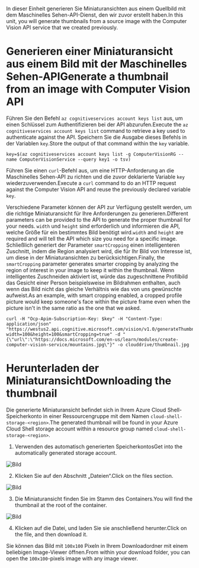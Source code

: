<span data-ttu-id="3a5ef-101">In dieser Einheit generieren Sie Miniaturansichten aus einem Quellbild mit dem Maschinelles Sehen-API-Dienst, den wir zuvor erstellt haben.</span><span class="sxs-lookup"><span data-stu-id="3a5ef-101">In this unit, you will generate thumbnails from a source image with the Computer Vision API service that we created previously.</span></span>

# <a name="generate-a-thumbnail-from-an-image-with-computer-vision-api"></a><span data-ttu-id="3a5ef-102">Generieren einer Miniaturansicht aus einem Bild mit der Maschinelles Sehen-API</span><span class="sxs-lookup"><span data-stu-id="3a5ef-102">Generate a thumbnail from an image with Computer Vision API</span></span>

<span data-ttu-id="3a5ef-103">Führen Sie den Befehl `az cognitiveservices account keys list` aus, um einen Schlüssel zum Authentifizieren bei der API abzurufen.</span><span class="sxs-lookup"><span data-stu-id="3a5ef-103">Execute the `az cognitiveservices account keys list` command to retrieve a key used to authenticate against the API.</span></span> <span data-ttu-id="3a5ef-104">Speichern Sie die Ausgabe dieses Befehls in der Variablen `key`.</span><span class="sxs-lookup"><span data-stu-id="3a5ef-104">Store the output of that command within the `key` variable.</span></span>

```azurecli
key=$(az cognitiveservices account keys list -g ComputerVisionRG --name ComputerVisionService --query key1 -o tsv)
```

<span data-ttu-id="3a5ef-105">Führen Sie einen `curl`-Befehl aus, um eine HTTP-Anforderung an die Maschinelles Sehen-API zu richten und die zuvor deklarierte Variable `key` wiederzuverwenden.</span><span class="sxs-lookup"><span data-stu-id="3a5ef-105">Execute a `curl` command to do an HTTP request against the Computer Vision API and reuse the previously declared variable `key`.</span></span>

<span data-ttu-id="3a5ef-106">Verschiedene Parameter können der API zur Verfügung gestellt werden, um die richtige Miniaturansicht für Ihre Anforderungen zu generieren.</span><span class="sxs-lookup"><span data-stu-id="3a5ef-106">Different parameters can be provided to the API to generate the proper thumbnail for your needs.</span></span> <span data-ttu-id="3a5ef-107">`width` und `height` sind erforderlich und informieren die API, welche Größe für ein bestimmtes Bild benötigt wird.</span><span class="sxs-lookup"><span data-stu-id="3a5ef-107">`width` and `height` are required and will tell the API which size you need for a specific image.</span></span> <span data-ttu-id="3a5ef-108">Schließlich generiert der Parameter `smartCropping` einen intelligenteren Zuschnitt, indem die Region analysiert wird, die für Ihr Bild von Interesse ist, um diese in der Miniaturansichten zu berücksichtigen.</span><span class="sxs-lookup"><span data-stu-id="3a5ef-108">Finally, the `smartCropping` parameter generates smarter cropping by analyzing the region of interest in your image to keep it within the thumbnail.</span></span> <span data-ttu-id="3a5ef-109">Wenn intelligentes Zuschneiden aktiviert ist, würde das zugeschnittene Profilbild das Gesicht einer Person beispielsweise im Bildrahmen enthalten, auch wenn das Bild nicht das gleiche Verhältnis wie das von uns gewünschte aufweist.</span><span class="sxs-lookup"><span data-stu-id="3a5ef-109">As an example, with smart cropping enabled, a cropped profile picture would keep someone's face within the picture frame even when the picture isn't in the same ratio as the one that we asked.</span></span>

```azurecli
curl -H "Ocp-Apim-Subscription-Key: $key" -H "Content-Type: application/json" "https://westus2.api.cognitive.microsoft.com/vision/v1.0/generateThumbnail?width=100&height=100&smartCropping=true" -d "{\"url\":\"https://docs.microsoft.com/en-us/learn/modules/create-computer-vision-service/mountains.jpg\"}" -o clouddrive/thumbnail.jpg
```

# <a name="downloading-the-thumbnail"></a><span data-ttu-id="3a5ef-110">Herunterladen der Miniaturansicht</span><span class="sxs-lookup"><span data-stu-id="3a5ef-110">Downloading the thumbnail</span></span>

<span data-ttu-id="3a5ef-111">Die generierte Miniaturansicht befindet sich in Ihrem Azure Cloud Shell-Speicherkonto in einer Ressourcengruppe mit dem Namen `cloud-shell-storage-<region>`.</span><span class="sxs-lookup"><span data-stu-id="3a5ef-111">The generated thumbnail will be found in your Azure Cloud Shell storage account within a resource group named `cloud-shell-storage-<region>`.</span></span>

1. <span data-ttu-id="3a5ef-112">Verwenden des automatisch generierten Speicherkontos</span><span class="sxs-lookup"><span data-stu-id="3a5ef-112">Get into the automatically generated storage account.</span></span>

![Bild](../images/storage-account.png)

2. <span data-ttu-id="3a5ef-114">Klicken Sie auf den Abschnitt „Dateien“.</span><span class="sxs-lookup"><span data-stu-id="3a5ef-114">Click on the files section.</span></span>

![Bild](../images/storage-account-click-on-files.png)

3. <span data-ttu-id="3a5ef-116">Die Miniaturansicht finden Sie im Stamm des Containers.</span><span class="sxs-lookup"><span data-stu-id="3a5ef-116">You will find the thumbnail at the root of the container.</span></span>

![Bild](../images/storage-account-thumbnail.png)

4. <span data-ttu-id="3a5ef-118">Klicken auf die Datei, und laden Sie sie anschließend herunter.</span><span class="sxs-lookup"><span data-stu-id="3a5ef-118">Click on the file, and then download it.</span></span>

<span data-ttu-id="3a5ef-119">Sie können das Bild mit `100x100` Pixeln in Ihrem Downloadordner mit einem beliebigen Image-Viewer öffnen.</span><span class="sxs-lookup"><span data-stu-id="3a5ef-119">From within your download folder, you can open the `100x100`-pixels image with any image viewer.</span></span>